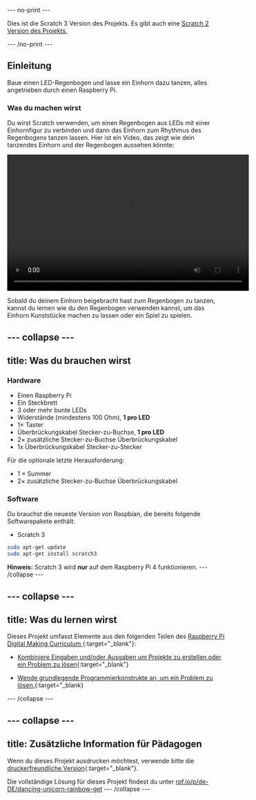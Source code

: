 --- no-print --- 

Dies ist die Scratch 3 Version des Projekts. Es gibt auch eine [Scratch 2 Version des Projekts.](https://projects.raspberrypi.org/en/projects/dancing-unicorn-rainbow-scratch2)

--- /no-print ---

## Einleitung

Baue einen LED-Regenbogen und lasse ein Einhorn dazu tanzen, alles angetrieben durch einen Raspberry Pi.

### Was du machen wirst

Du wirst Scratch verwenden, um einen Regenbogen aus LEDs mit einer Einhornfigur zu verbinden und dann das Einhorn zum Rhythmus des Regenbogens tanzen lassen. Hier ist ein Video, das zeigt wie dein tanzendes Einhorn und der Regenbogen aussehen könnte:

<video width="560" height="315" controls>
<source src="resources/Screencast.mp4" type="video/mp4">
Your browser does not support the video tag, try FireFox or Chrome
</video>

Sobald du deinem Einhorn beigebracht hast zum Regenbogen zu tanzen, kannst du lernen wie du den Regenbogen verwenden kannst, um das Einhorn Kunststücke machen zu lassen oder ein Spiel zu spielen.

--- collapse ---
---
title: Was du brauchen wirst
---
### Hardware

+ Einen Raspberry Pi
+ Ein Steckbrett
+ 3 oder mehr bunte LEDs
+ Widerstände (mindestens 100 Ohm), **1 pro LED**
+ 1× Taster
+ Überbrückungskabel Stecker-zu-Buchse, **1 pro LED**
+ 2× zusätzliche Stecker-zu-Buchse Überbrückungskabel
+ 1x Überbrückungskabel Stecker-zu-Stecker

Für die optionale letzte Herausforderung:

+ 1 × Summer
+ 2× zusätzliche Stecker-zu-Buchse Überbrückungskabel

### Software

Du brauchst die neueste Version von Raspbian, die bereits folgende Softwarepakete enthält:

+ Scratch 3

```bash
sudo apt-get update
sudo apt-get install scratch3
```

**Hinweis:** Scratch 3 wird **nur** auf dem Raspberry Pi 4 funktionieren. --- /collapse ---

--- collapse ---
---
title: Was du lernen wirst
---

Dieses Projekt umfasst Elemente aus den folgenden Teilen des [ Raspberry Pi Digital Making Curriculum ](http://rpf.io/curriculum){:target="_blank"}:

+ [Kombiniere Eingaben und/oder Ausgaben um Projekte zu erstellen oder ein Problem zu lösen](https://curriculum.raspberrypi.org/physical-computing/builder/){:target="_blank"}

+ [Wende grundlegende Programmierkonstrukte an, um ein Problem zu lösen.](https://www.raspberrypi.org/curriculum/programming/builder){:target="_blank} 

--- /collapse ---

--- collapse ---
---
title: Zusätzliche Information für Pädagogen
---
Wenn du dieses Projekt ausdrucken möchtest, verwende bitte die [druckerfreundliche Version](https://projects.raspberrypi.org/en/projects/dancing-unicorn-rainbow/print){:target="_blank"}.

Die vollständige Lösung für dieses Projekt findest du unter [rpf.io/p/de-DE/dancing-unicorn-rainbow-get](https://rpf.io/p/en/dancing-unicorn-rainbow-get) 
--- /collapse ---
